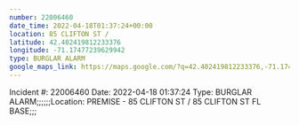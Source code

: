 ```yaml
---
number: 22006460
date_time: 2022-04-18T01:37:24+00:00
location: 85 CLIFTON ST / 
latitude: 42.402419812233376
longitude: -71.17477239629942
type: BURGLAR ALARM
google_maps_link: https://maps.google.com/?q=42.402419812233376,-71.17477239629942
---
```


Incident #: 22006460   Date: 2022-04-18 01:37:24   Type: BURGLAR ALARM;;;;;;Location: PREMISE - 85 CLIFTON ST / 85 CLIFTON ST FL BASE;;;
